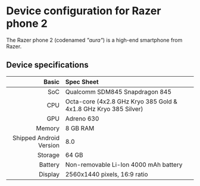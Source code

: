 Device configuration for Razer phone 2
=========================================

The Razer phone 2 (codenamed _"aura"_) is a high-end smartphone from Razer.

## Device specifications

Basic   | Spec Sheet
-------:|:-------------------------
SoC     | Qualcomm SDM845 Snapdragon 845
CPU     | Octa-core (4x2.8 GHz Kryo 385 Gold & 4x1.8 GHz Kryo 385 Silver)
GPU     | Adreno 630
Memory  | 8 GB RAM
Shipped Android Version | 8.0
Storage | 64 GB
Battery | Non-removable Li-Ion 4000 mAh battery
Display | 2560x1440 pixels, 16:9 ratio

